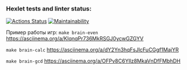 ### Hexlet tests and linter status:
[![Actions Status](https://github.com/aldmarinka/php-project-45/actions/workflows/hexlet-check.yml/badge.svg)](https://github.com/aldmarinka/php-project-45/actions)
[![Maintainability](https://api.codeclimate.com/v1/badges/e166f5a2abbbf14798ee/maintainability)](https://codeclimate.com/github/aldmarinka/php-project-45/maintainability)

Пример работы игр:
```make brain-even```
https://asciinema.org/a/KlqnqPr736MkRSGJ0ycwGZGYV

```make brain-calc```
https://asciinema.org/a/dY2Yn3hqFsJlcFuCGgf1MajYR

```make brain-gcd```
https://asciinema.org/a/OFPv8C6Yllz8MkaVnDfFMbhDH
